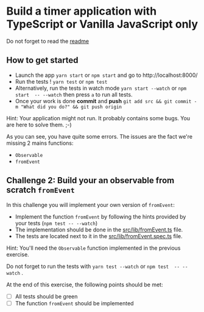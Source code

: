 # Build a timer application with TypeScript or Vanilla JavaScript only

Do not forget to read the [readme](../README.md) 

## How to get started

- Launch the app `yarn start` or `npm start` and go to http://localhost:8000/
- Run the tests ! `yarn test` or `npm test`
- Alternatively, run the tests in watch mode `yarn start --watch` or `npm start  -- --watch` then press `a` to run all tests.
- Once your work is done **commit** and **push** `git add src && git commit -m "What did you do?" && git push origin`

Hint: Your application might not run. It probably contains some bugs. You are here to solve them. ;-)

As you can see, you have quite some errors. The issues are the fact we're missing 2 mains functions: 
- `Observable`
- `fromEvent`

## Challenge 2: Build your an observable from scratch `fromEvent`

In this challenge you will implement your own version of `fromEvent`:
- Implement the function `fromEvent` by following the hints provided by your tests (`npm test -- --watch`)
- The implementation should be done in the [src/lib/fromEvent.ts](../lib/fromEvent.ts) file.
- The tests are located next to it in the [src/lib/fromEvent.spec.ts](../lib/fromEvent.spec.ts) file. 

Hint: You'll need the `Observable` function implemented in the previous exercise.

Do not forget to run the tests with `yarn test --watch` or `npm test  -- --watch` . 

At the end of this exercise, the following points should be met:
- [ ] All tests should be green
- [ ] The function `fromEvent` should be implemented
